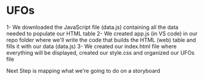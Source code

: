 # UFOs

1- We downloaded the JavaScript file (data.js) containing all the data needed to populate our HTML table
2- We created app.js (in VS code) in our repo folder where we'll write the code that builds the HTML (web) table and fills it with our data (data.js)
3- We created our index.html file where everything will be displayed, created our style.css and organized our UFOs file

Next Step is mapping what we're going to do on a storyboard
